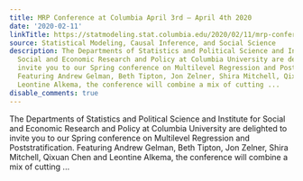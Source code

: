 ```yaml
---
title: MRP Conference at Columbia April 3rd – April 4th 2020
date: '2020-02-11'
linkTitle: https://statmodeling.stat.columbia.edu/2020/02/11/mrp-conference-at-columbia-april-3rd-april-4th-2020/
source: Statistical Modeling, Causal Inference, and Social Science
description: The Departments of Statistics and Political Science and Institute for
  Social and Economic Research and Policy at Columbia University are delighted to
  invite you to our Spring conference on Multilevel Regression and Poststratification.
  Featuring Andrew Gelman, Beth Tipton, Jon Zelner, Shira Mitchell, Qixuan Chen and
  Leontine Alkema, the conference will combine a mix of cutting ...
disable_comments: true
---
```

The Departments of Statistics and Political Science and Institute for Social and Economic Research and Policy at Columbia University are delighted to invite you to our Spring conference on Multilevel Regression and Poststratification. Featuring Andrew Gelman, Beth Tipton, Jon Zelner, Shira Mitchell, Qixuan Chen and Leontine Alkema, the conference will combine a mix of cutting ...